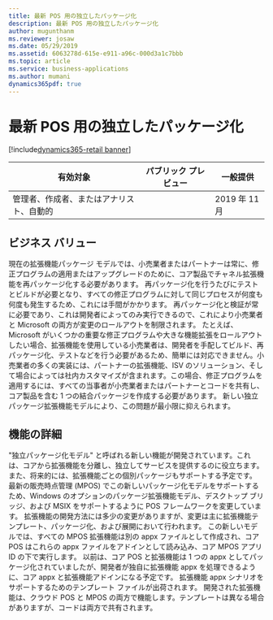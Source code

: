 ```yaml
---
title: 最新 POS 用の独立したパッケージ化
description: 最新 POS 用の独立したパッケージ化
author: mugunthanm
ms.reviewer: josaw
ms.date: 05/29/2019
ms.assetid: 6063278d-615e-e911-a96c-000d3a1c7bbb
ms.topic: article
ms.service: business-applications
ms.author: mumani
dynamics365pdf: true
---
```

# 最新 POS 用の独立したパッケージ化
[!include[dynamics365-retail banner](../includes/dynamics365-retail.md)]

| 有効対象    |  パブリック プレビュー | 一般提供 | 
| ---------- | ---------- |---------- |
|管理者、作成者、またはアナリスト、自動的|| 2019 年 11 月|


## ビジネス バリュー
<!-- bv start -->
現在の拡張機能パッケージ モデルでは、小売業者またはパートナーは常に、修正プログラムの適用またはアップグレードのために、コア製品でチャネル拡張機能を再パッケージ化する必要があります。 再パッケージ化を行うたびにテストとビルドが必要となり、すべての修正プログラムに対して同じプロセスが何度も何度も発生するため、これには手間がかかります。 再パッケージ化と検証が常に必要であり、これは開発者によってのみ実行できるので、これにより小売業者と Microsoft の両方が変更のロールアウトを制限されます。 たとえば、Microsoft がいくつかの重要な修正プログラムや大きな機能拡張をロールアウトしたい場合、拡張機能を使用している小売業者は、開発者を手配してビルド、再パッケージ化、テストなどを行う必要があるため、簡単には対応できません。小売業者の多くの実装には、パートナーの拡張機能、ISV のソリューション、そして場合によっては社内カスタマイズが含まれます。この場合、修正プログラムを適用するには、すべての当事者が小売業者またはパートナーとコードを共有し、コア製品を含む 1 つの結合パッケージを作成する必要があります。 新しい独立パッケージ拡張機能モデルにより、この問題が最小限に抑えられます。
<!-- bv end -->



## 機能の詳細
<!--feature detail start -->
"独立パッケージ化モデル" と呼ばれる新しい機能が開発されています。これは、コアから拡張機能を分離し、独立してサービスを提供するのに役立ちます。 また、将来的には、拡張機能ごとの個別パッケージもサポートする予定です。 最新の販売時点管理 (MPOS) でこの新しいパッケージ化モデルをサポートするため、Windows のオプションのパッケージ拡張機能モデル、デスクトップ ブリッジ、および MSIX をサポートするように POS フレームワークを変更しています。 拡張機能の開発方法には多少の変更がありますが、変更は主に拡張機能テンプレート、パッケージ化、および展開において行われます。 この新しいモデルでは、すべての MPOS 拡張機能は別の appx ファイルとして作成され、コア POS はこれらの appx ファイルをアドインとして読み込み、コア MPOS アプリ ID の下で実行します。 以前は、コア POS と拡張機能は 1 つの appx としてパッケージ化されていましたが、開発者が独自に拡張機能 appx を処理できるように、コア appx と拡張機能アドインになる予定です。 拡張機能 appx シナリオをサポートするためのテンプレート ファイルが出荷されます。 開発された拡張機能は、クラウド POS と MPOS の両方で機能します。テンプレートは異なる場合がありますが、コードは両方で共有されます。
<!--feature detail end -->










